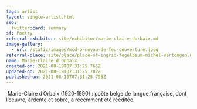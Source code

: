 ```yaml
---
tags: artist
layout: single-artist.html
seo:
  twitter:card: summary
sf: Poetry
referral-exhibitor: site/exhibitor/marie-claire-dorbaix.md
image-gallery:
  - url: /static/images/mcd-o-noyau-de-feu-couverture.jpeg
referral-place: site/place/place-of-ingrid-fogelbaum-michel-vertongen.md
name: Marie-Claire d'Orbaix
created-on: 2021-08-19T07:31:25.765Z
updated-on: 2021-08-19T07:31:25.782Z
published-on: 2021-08-19T07:31:25.795Z
---
```

<!--StartFragment-->

 Marie-Claire d’Orbaix (1920-1990) : poète belge de langue française, dont l’oeuvre, ardente et sobre, a récemment été rééditée. 



<!--EndFragment-->